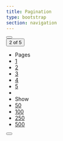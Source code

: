 ```yaml
---
title: Pagination
type: bootstrap
section: navigation
---
```


<div class="btn-group" >
	<button type="button" class="btn btn-default btn-icon">
		<i data-symbol="previous"></i>
	</button>
	<div class="btn-group dropdown" >
		<button type="button" class="btn btn-default dropdown-toggle" data-toggle="dropdown" aria-haspopup="true" aria-expanded="false">
			2 of 5
			<i class="caret"></i>
		</button>
		<ul class="dropdown-menu">
			<li class="dropdown-header">Pages</li>
			<li><a href="#">1</a></li>
			<li><a href="#">2</a></li>
			<li><a href="#">3</a></li>
			<li><a href="#">4</a></li>
			<li><a href="#">5</a></li>
			<li class="divider"></li>
			<li class="dropdown-header">Show</li>
			<li><a href="#">50</a></li>
			<li><a href="#">100</a></li>
			<li><a href="#">250</a></li>
			<li><a href="#">500</a></li>
		</ul>
	</div>
	<button type="button" class="btn btn-default btn-icon">
		<i data-symbol="next"></i>
	</button>
</div>